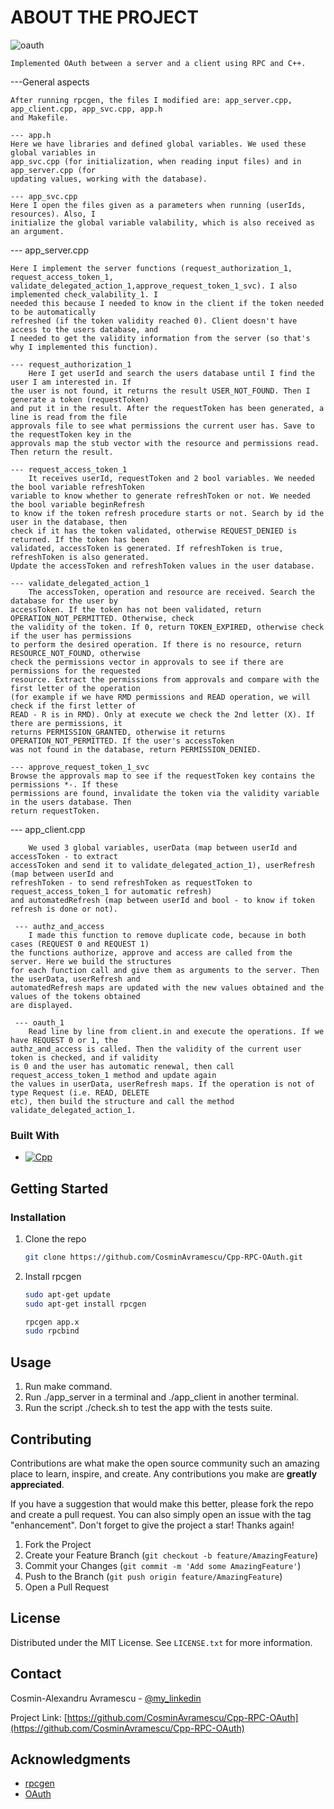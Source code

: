 <!-- ABOUT THE PROJECT -->
# ABOUT THE PROJECT
![oauth](https://i.imgur.com/8YiiFGq.png)

	Implemented OAuth between a server and a client using RPC and C++.	

---General aspects

    After running rpcgen, the files I modified are: app_server.cpp, app_client.cpp, app_svc.cpp, app.h
    and Makefile.

    --- app.h
	Here we have libraries and defined global variables. We used these global variables in 
    app_svc.cpp (for initialization, when reading input files) and in app_server.cpp (for 
    updating values, working with the database).

    --- app_svc.cpp
	Here I open the files given as a parameters when running (userIds, resources). Also, I 
    initialize the global variable valability, which is also received as an argument. 

--- app_server.cpp

	Here I implement the server functions (request_authorization_1, request_access_token_1, 
    validate_delegated_action_1,approve_request_token_1_svc). I also implemented check_valability_1. I
    needed this because I needed to know in the client if the token needed to be automatically 
    refreshed (if the token validity reached 0). Client doesn't have access to the users database, and
    I needed to get the validity information from the server (so that's why I implemented this function).
    
    --- request_authorization_1
    	Here I get userId and search the users database until I find the user I am interested in. If
    the user is not found, it returns the result USER_NOT_FOUND. Then I generate a token (requestToken)
    and put it in the result. After the requestToken has been generated, a line is read from the file 
    approvals file to see what permissions the current user has. Save to the requestToken key in the 
    approvals map the stub vector with the resource and permissions read. Then return the result.

    --- request_access_token_1
        It receives userId, requestToken and 2 bool variables. We needed the bool variable refreshToken
    variable to know whether to generate refreshToken or not. We needed the bool variable beginRefresh 
    to know if the token refresh procedure starts or not. Search by id the user in the database, then 
    check if it has the token validated, otherwise REQUEST_DENIED is returned. If the token has been 
    validated, accessToken is generated. If refreshToken is true, refreshToken is also generated. 
    Update the accessToken and refreshToken values in the user database.

    --- validate_delegated_action_1
        The accessToken, operation and resource are received. Search the database for the user by 
    accessToken. If the token has not been validated, return OPERATION_NOT_PERMITTED. Otherwise, check 
    the validity of the token. If 0, return TOKEN_EXPIRED, otherwise check if the user has permissions 
    to perform the desired operation. If there is no resource, return RESOURCE_NOT_FOUND, otherwise 
    check the permissions vector in approvals to see if there are permissions for the requested 
    resource. Extract the permissions from approvals and compare with the first letter of the operation
    (for example if we have RMD permissions and READ operation, we will check if the first letter of 
    READ - R is in RMD). Only at execute we check the 2nd letter (X). If there are permissions, it 
    returns PERMISSION_GRANTED, otherwise it returns OPERATION_NOT_PERMITTED. If the user's accessToken
    was not found in the database, return PERMISSION_DENIED. 

    --- approve_request_token_1_svc        
	Browse the approvals map to see if the requestToken key contains the permissions *-. If these 
    permissions are found, invalidate the token via the validity variable in the users database. Then 
    return requestToken.

--- app_client.cpp

    	We used 3 global variables, userData (map between userId and accessToken - to extract 
    accessToken and send it to validate_delegated_action_1), userRefresh (map between userId and 
    refreshToken - to send refreshToken as requestToken to request_access_token_1 for automatic refresh)
    and automatedRefresh (map between userId and bool - to know if token refresh is done or not).
    
     --- authz_and_access
        I made this function to remove duplicate code, because in both cases (REQUEST 0 and REQUEST 1) 
    the functions authorize, approve and access are called from the server. Here we build the structures
    for each function call and give them as arguments to the server. Then the userData, userRefresh and 
    automatedRefresh maps are updated with the new values obtained and the values of the tokens obtained 
    are displayed. 
    
     --- oauth_1
        Read line by line from client.in and execute the operations. If we have REQUEST 0 or 1, the 
    authz_and_access is called. Then the validity of the current user token is checked, and if validity 
    is 0 and the user has automatic renewal, then call request_access_token_1 method and update again 
    the values in userData, userRefresh maps. If the operation is not of type Request (i.e. READ, DELETE 
    etc), then build the structure and call the method validate_delegated_action_1.



### Built With
* [![Cpp][Cpp]][Cpp-url]


<!-- GETTING STARTED -->
## Getting Started

### Installation

1. Clone the repo
   ```sh
   git clone https://github.com/CosminAvramescu/Cpp-RPC-OAuth.git
   ```
2. Install rpcgen
   ```sh
   sudo apt-get update
   sudo apt-get install rpcgen

   rpcgen app.x
   sudo rpcbind
   ```


<!-- USAGE EXAMPLES -->
## Usage

1. Run make command.
2. Run ./app_server in a terminal and ./app_client in another terminal. 
3. Run the script ./check.sh to test the app with the tests suite.


<!-- CONTRIBUTING -->
## Contributing

Contributions are what make the open source community such an amazing place to learn, inspire, and create. Any contributions you make are **greatly appreciated**.

If you have a suggestion that would make this better, please fork the repo and create a pull request. You can also simply open an issue with the tag "enhancement".
Don't forget to give the project a star! Thanks again!

1. Fork the Project
2. Create your Feature Branch (`git checkout -b feature/AmazingFeature`)
3. Commit your Changes (`git commit -m 'Add some AmazingFeature'`)
4. Push to the Branch (`git push origin feature/AmazingFeature`)
5. Open a Pull Request


<!-- LICENSE -->
## License

Distributed under the MIT License. See `LICENSE.txt` for more information.



<!-- CONTACT -->
## Contact

Cosmin-Alexandru Avramescu - [@my_linkedin](https://www.linkedin.com/in/cosmin-avramescu/)

Project Link: [https://github.com/CosminAvramescu/Cpp-RPC-OAuth](https://github.com/CosminAvramescu/Cpp-RPC-OAuth)


<!-- ACKNOWLEDGMENTS -->
## Acknowledgments

* [rpcgen](https://docs.oracle.com/cd/E19683-01/816-1435/rpcgenpguide-21470/index.html)
* [OAuth](https://www.soapui.org/docs/oauth1/oauth1-overview/)



<!-- MARKDOWN LINKS & IMAGES -->
<!-- https://www.markdownguide.org/basic-syntax/#reference-style-links -->
[license-shield]: https://img.shields.io/github/license/othneildrew/Best-README-Template.svg?style=for-the-badge
[license-url]: https://github.com/othneildrew/Best-README-Template/blob/master/LICENSE.txt
[linkedin-shield]: https://img.shields.io/badge/-LinkedIn-black.svg?style=for-the-badge&logo=linkedin&colorB=555
[linkedin-url]: https://linkedin.com/in/othneildrew
[product-screenshot]: images/screenshot.png
[Cpp]: https://img.shields.io/badge/-C++-blue?logo=cplusplus
[Cpp-url]: https://isocpp.org/
